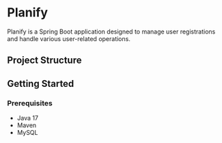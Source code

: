 # Planify

Planify is a Spring Boot application designed to manage user registrations and handle various user-related operations.

## Project Structure

## Getting Started

### Prerequisites

- Java 17
- Maven
- MySQL

#